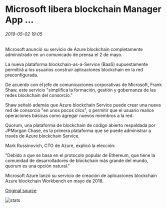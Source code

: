 # Microsoft libera blockchain Manager App ...

###### 2019-05-02 19:05

Microsoft anunció su servicio de Azure blockchain completamente administrado en un comunicado de prensa el 2 de mayo.

La nueva plataforma blockchain-as-a-Service (BaaS) supuestamente permitirá a los usuarios construir aplicaciones blockchain en la red preconfigurada.

De acuerdo con el jefe de comunicaciones corporativas de Microsoft, Frank Shaw, este servicio "simplifica la formación, gestión y gobernanza de las redes blockchain del consorcio."

Shaw señaló además que Azure blockchain Service puede crear una nueva red de consorcio "en unos pocos clics", o permitir que el usuario realice operaciones básicas como agregar nuevos miembros a la red.

Quorum, una plataforma de blockchain de código abierto respaldada por JPMorgan Chase, es la primera plataforma que se puede administrar a través de Azure blockchain Service.

Mark Russinovich, CTO de Azure, explicó la elección:

"Debido a que se basa en el protocolo popular de Ethereum, que tiene la comunidad de desarrolladores de blockchain más grande del mundo, quorum es una opción natural."

Microsoft Azure lanzó su servicio de creación de aplicaciones blockchain Azure blockchain Workbench en mayo de 2018.

[Original source](https://cointelegraph.com/news/microsoft-releases-blockchain-manager-app)

![stats](https://c.statcounter.com/11760860/0/a89fa40b/1/ "stats")